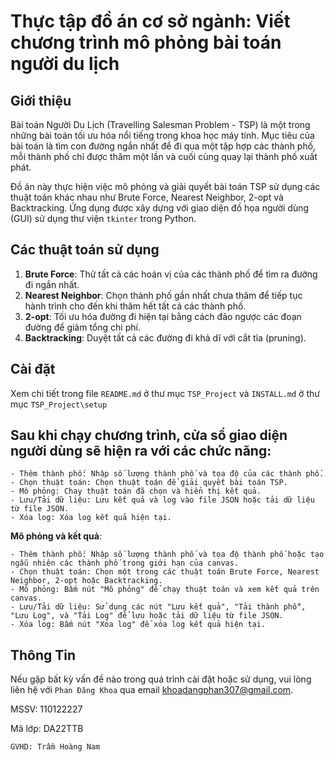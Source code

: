 # Thực tập đồ án cơ sở ngành: Viết chương trình mô phỏng bài toán người du lịch 

## Giới thiệu
Bài toán Người Du Lịch (Travelling Salesman Problem - TSP) là một trong những bài toán tối ưu hóa nổi tiếng trong khoa học máy tính. Mục tiêu của bài toán là tìm con đường ngắn nhất để đi qua một tập hợp các thành phố, mỗi thành phố chỉ được thăm một lần và cuối cùng quay lại thành phố xuất phát.

Đồ án này thực hiện việc mô phỏng và giải quyết bài toán TSP sử dụng các thuật toán khác nhau như Brute Force, Nearest Neighbor, 2-opt và Backtracking. Ứng dụng được xây dựng với giao diện đồ họa người dùng (GUI) sử dụng thư viện `tkinter` trong Python.

## Các thuật toán sử dụng
1. **Brute Force**: Thử tất cả các hoán vị của các thành phố để tìm ra đường đi ngắn nhất.
2. **Nearest Neighbor**: Chọn thành phố gần nhất chưa thăm để tiếp tục hành trình cho đến khi thăm hết tất cả các thành phố.
3. **2-opt**: Tối ưu hóa đường đi hiện tại bằng cách đảo ngược các đoạn đường để giảm tổng chi phí.
4. **Backtracking**:  Duyệt tất cả các đường đi khả dĩ với cắt tỉa (pruning).

## Cài đặt
Xem chi tiết trong file `README.md` ở thư mục `TSP_Project` và `INSTALL.md` ở thư mục `TSP_Project\setup` 

## Sau khi chạy chương trình, cửa sổ giao diện người dùng sẽ hiện ra với các chức năng:
   
    - Thêm thành phố: Nhập số lượng thành phố và tọa độ của các thành phố.
    - Chọn thuật toán: Chọn thuật toán để giải quyết bài toán TSP.
    - Mô phỏng: Chạy thuật toán đã chọn và hiển thị kết quả.
    - Lưu/Tải dữ liệu: Lưu kết quả và log vào file JSON hoặc tải dữ liệu từ file JSON.
    - Xóa log: Xóa log kết quả hiện tại.
    
**Mô phỏng và kết quả**:

    - Thêm thành phố: Nhập số lượng thành phố và tọa độ thành phố hoặc tạo ngẫu nhiên các thành phố trong giới hạn của canvas.
    - Chọn thuật toán: Chọn một trong các thuật toán Brute Force, Nearest Neighbor, 2-opt hoặc Backtracking.
    - Mô phỏng: Bấm nút "Mô phỏng" để chạy thuật toán và xem kết quả trên canvas.
    - Lưu/Tải dữ liệu: Sử dụng các nút "Lưu kết quả", "Tải thành phố", "Lưu Log", và "Tải Log" để lưu hoặc tải dữ liệu từ file JSON.
    - Xóa log: Bấm nút "Xóa log" để xóa log kết quả hiện tại.

## Thông Tin

Nếu gặp bất kỳ vấn đề nào trong quá trình cài đặt hoặc sử dụng, vui lòng liên hệ với `Phan Đăng Khoa` qua email khoadangphan307@gmail.com.

MSSV: 110122227

Mã lớp: DA22TTB

`GVHD: Trầm Hoàng Nam`
